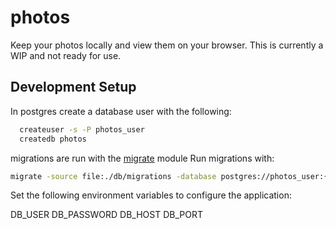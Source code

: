 # photos

Keep your photos locally and view them on your browser. This is currently a WIP
and not ready for use.

## Development Setup

In postgres create a database user with the following:

```bash
  createuser -s -P photos_user
  createdb photos
```

migrations are run with the [migrate](https://github.com/golang-migrate/migrate) module
Run migrations with:
```bash
migrate -source file:./db/migrations -database postgres://photos_user:{password}@127.0.0.1:5432/photos up
```

Set the following environment variables to configure the application:

DB_USER
DB_PASSWORD
DB_HOST
DB_PORT
